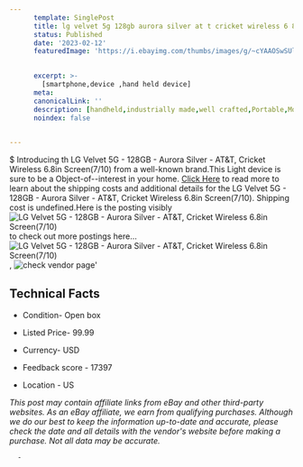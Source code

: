 ```yaml
---
      template: SinglePost
      title: lg velvet 5g 128gb aurora silver at t cricket wireless 6 8in screen 7 10 
      status: Published
      date: '2023-02-12'
      featuredImage: 'https://i.ebayimg.com/thumbs/images/g/~cYAAOSwSUlikp3H/s-l225.jpg'
       

      excerpt: >-
        [smartphone,device ,hand held device]
      meta:
      canonicalLink: ''
      description: [handheld,industrially made,well crafted,Portable,Mobile,Compact,Convenient,Lightweight,Maneuverable,Man-portable,Miniature,Carriable,Hand-held,Light,Holdable,Transportable,Mobile device,Pocket-sized,On-the-go,Wireless,Cordless,Compact size,Convenient size, smartphone,device ,hand held device]
      noindex: false
      

---
```

$
      Introducing th LG Velvet 5G - 128GB - Aurora Silver - AT&T, Cricket Wireless 6.8in Screen(7/10) from a well-known brand.This Light device  is sure to be a Object-of--interest in your home. [Click Here](https://www.ebay.com/itm/275329581551?hash=item401aec01ef%3Ag%3A%7EcYAAOSwSUlikp3H&amdata=enc%3AAQAHAAAA0Ehw8bG3f3G5lgueoIVlSRrBkSkkjCxhs1Xw1L%2F6ccR5h3j97GNRyD8mmxkfy6KUKniAVqEZlzCUrPhmVwgAkR0A%2FDkix07%2BGKlRY4TySrhuixXtPnoJGdgnYuOEYUU7lOJa7DBE9VhPC9Bd%2F49BdjbtmS6XXUUwhgY8pMA59mDVSSoxxYTe5zSjSeNkdjUnJBHJ39L5k31iKD0jMVmXCZSoNJTnOUAZ2ARtww4iOfS1KV3nfrFT6wN0k2nggmvVjPZ6EHXEJF6UAh4UqyGwauM%3D&mkevt=1&mkcid=1&mkrid=711-53200-19255-0&campid=%253CePNCampaignId%253E&customid=%253CreferenceId%253E&toolid=10049) to read more to learn about the shipping costs and additional details for the LG Velvet 5G - 128GB - Aurora Silver - AT&T, Cricket Wireless 6.8in Screen(7/10). Shipping cost is undefined.Here is the posting visibly ![LG Velvet 5G - 128GB - Aurora Silver - AT&T, Cricket Wireless 6.8in Screen(7/10)](https://i.ebayimg.com/thumbs/images/g/~cYAAOSwSUlikp3H/s-l225.jpg) to check out more postings here... ![LG Velvet 5G - 128GB - Aurora Silver - AT&T, Cricket Wireless 6.8in Screen(7/10)](https://i.ebayimg.com/images/g/~cYAAOSwSUlikp3H/s-l1600.jpg), ![check vendor page](https://origin-galleryplus.ebayimg.com/ws/web/275329581551_2_0_1/225x225.jpg,https://origin-galleryplus.ebayimg.com/ws/web/275329581551_3_0_1/225x225.jpg,https://origin-galleryplus.ebayimg.com/ws/web/275329581551_4_0_1/225x225.jpg,https://origin-galleryplus.ebayimg.com/ws/web/275329581551_5_0_1/225x225.jpg)'

      

 ## Technical Facts 



     
      

 - Condition- Open box 


      

 - Listed Price- 99.99 


      

 - Currency- USD 


      

 - Feedback score - 17397 


      

 - Location - US 


      
      

 *_This post may contain affiliate links from eBay and other third-party websites. As an eBay affiliate, we earn from qualifying purchases. Although we do our best to keep the information up-to-date and accurate, please check the date and all details with the vendor's website before making a purchase. Not all data may be accurate._*




      -
